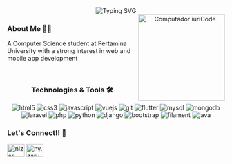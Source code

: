 <div align="center">
  
  <img src="https://readme-typing-svg.demolab.com?font=Fira+Code&weight=600&size=28&duration=4000&pause=1000&color=8301b5&center=true&vCenter=true&width=435&lines=Hi+%F0%9F%91%8B%2C+I'm+Nizar+Afham;Welcome+to+my+GitHub!" alt="Typing SVG" />
</div>

<div align="center">
  <img src="https://raw.githubusercontent.com/MicaelliMedeiros/micaellimedeiros/master/image/computer-illustration.png" min-width="400px" max-width="200px" width="200px" align="right" alt="Computador iuriCode">
</div>

<h3>About Me 👨‍💻</h3>
<p align="left">A Computer Science student at Pertamina University with a strong interest in web and mobile app development</p>
<br/>

<h3 align="center">Technologies & Tools 🛠</h3>

<div align="center">
  <img src="https://img.shields.io/badge/HTML5-E34F26?style=for-the-badge&logo=html5&logoColor=white" alt="html5" />
  <img src="https://img.shields.io/badge/CSS3-1572B6?style=for-the-badge&logo=css3&logoColor=white" alt="css3" />
  <img src="https://img.shields.io/badge/JavaScript-F7DF1E?style=for-the-badge&logo=javascript&logoColor=black" alt="javascript" />
  <img src="https://img.shields.io/badge/Vue.js-42b983?style=for-the-badge&logo=vue.js&logoColor=white" alt="vuejs" />
  <img src="https://img.shields.io/badge/Git-F05032?style=for-the-badge&logo=git&logoColor=white" alt="git" />
  <img src="https://img.shields.io/badge/Flutter-02569B?style=for-the-badge&logo=flutter&logoColor=white" alt="flutter" />
  <img src="https://img.shields.io/badge/MySQL-005C84?style=for-the-badge&logo=mysql&logoColor=white" alt="mysql" />
  <img src="https://img.shields.io/badge/MongoDB-47A248?style=for-the-badge&logo=mongodb&logoColor=white" alt="mongodb" />
  <img src="https://img.shields.io/badge/Laravel-FF2D20?style=for-the-badge&logo=laravel&logoColor=white" alt="laravel" />
  <img src="https://img.shields.io/badge/PHP-777BB4?style=for-the-badge&logo=php&logoColor=white" alt="php" />
  <img src="https://img.shields.io/badge/Python-3776AB?style=for-the-badge&logo=python&logoColor=white" alt="python" />
  <img src="https://img.shields.io/badge/Django-092E20?style=for-the-badge&logo=django&logoColor=white" alt="django" />
  <img src="https://img.shields.io/badge/Bootstrap-7952B3?style=for-the-badge&logo=bootstrap&logoColor=white" alt="bootstrap" />
  <img src="https://img.shields.io/badge/Filament-FF8C00?style=for-the-badge&logo=filament&logoColor=white" alt="filament" />
  <img src="https://img.shields.io/badge/Java-007396?style=for-the-badge&logo=java&logoColor=white" alt="java" />
</div>

<h3 align="left">Let's Connect!! 🤝</h3>
<p align="left">
    <a href="https://www.linkedin.com/in/nizar-afham-aflaha-80a855246?utm_source=share&utm_campaign=share_via&utm_content=profile&utm_medium=android_app" target="blank"><img align="center" src="https://raw.githubusercontent.com/rahuldkjain/github-profile-readme-generator/master/src/images/icons/Social/linked-in-alt.svg" alt="nizar afham aflaha" height="30" width="40" /></a>
    <a href="https://instagram.com/ny.zaru" target="blank"><img align="center" src="https://raw.githubusercontent.com/rahuldkjain/github-profile-readme-generator/master/src/images/icons/Social/instagram.svg" alt="ny.zaru" height="30" width="40" /></a>
  </p>

